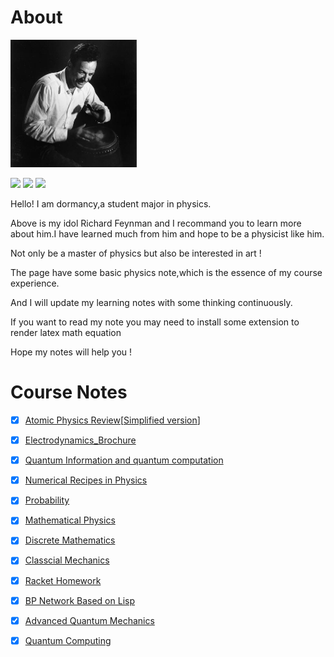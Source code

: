 # About

<p align="left">
    <img src="https://github.com/ElonDormancy/Physics-Note/blob/master/Feynman.jpg" alt="Feyman" width="40%"/>
</p>

[![](https://img.shields.io/badge/dynamic/json?color=0066ff&label=%E7%9F%A5%E4%B9%8E&query=%24.data.totalSubs&url=https%3A%2F%2Fapi.spencerwoo.com%2Fsubstats%2F%3Fsource%3Dzhihu%26queryKey%3Dshen-dang-fu-mu-xin-xiang-qing-hua)](https://www.zhihu.com/people/shen-dang-fu-mu-xin-xiang-qing-hua)  [![](https://img.shields.io/badge/Platform-Python-lightgrey)](https://www.python.org/)  [![](https://img.shields.io/badge/Platform-C%2FC%2B%2B-lightgrey)](https://www.cplusplus.com/)

Hello! I am dormancy,a student major in physics.

Above is my idol Richard Feynman and I recommand you to learn more about him.I have learned much from him and hope to be a physicist like him.

Not only be a master of physics but also be interested in art !

The page have some basic physics note,which is the essence of my course experience.

And I will update my learning notes with some thinking continuously.

If you want to read my note you may need to install some extension to render latex math equation

Hope my notes will help you !

# Course Notes

- [x] [Atomic Physics Review](https://github.com/ElonDormancy/Physics-Note/blob/master/Note/The_Review_of_Atomic_Physics.pdf)[[Simplified version](https://zhuanlan.zhihu.com/p/371286925)]
- [x] [Electrodynamics_Brochure](https://github.com/ElonDormancy/Physics-Note/blob/master/Note/Electrodynamics_Brochure.pdf)
- [x] [Quantum Information and quantum computation](https://github.com/ElonDormancy/Physics-Note/blob/master/Note/QIC/The_Note_of_QIC%20V4.pdf)
- [x] [Numerical Recipes in Physics](https://github.com/ElonDormancy/Physics-Note/blob/master/Note/Numerical_Recipes_in_Physics_Report.pdf)
- [x] [Probability](https://github.com/ElonDormancy/Physics-Note/blob/master/Note/Probability.pdf)
- [x] [Mathematical Physics](https://zhuanlan.zhihu.com/p/343110386)
- [x] [Discrete Mathematics](https://zhuanlan.zhihu.com/p/149468789)
- [x] [Classcial Mechanics](https://github.com/ElonDormancy/Physics-Note/blob/master/Note/ClasscialMechanicsReview.pdf)
- [x] [Racket Homework](https://github.com/ElonDormancy/Physics-Note/tree/master/Note/Racket%20Note)
- [x] [BP Network Based on Lisp](https://github.com/ElonDormancy/Physics-Note/blob/master/Note/Neuron_Networks.pdf)
- [x] [Advanced Quantum Mechanics](https://github.com/ElonDormancy/Physics-Note/blob/master/Note/AdvancedQuantumMechanicsReview.pdf)
- [x] [Quantum Computing ](https://www.zhihu.com/column/c_1460585240066891776)

